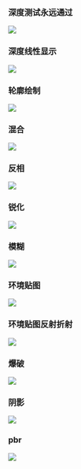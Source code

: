 ### 深度测试永远通过 
![](image/03_01深度测试永远通过.png)
### 深度线性显示
![](image/03_02深度显示线性表示.png)
### 轮廓绘制
![](image/03_03轮廓绘制.png)
### 混合
![](image/03_04blend.png)
### 反相
![](image/03_05帧缓冲%20反相.png)
### 锐化
![](image/03_06帧缓冲_锐化.png)
### 模糊
![](image/03_07帧缓冲_模糊.png)
### 环境贴图
![](image/03_08环境贴图.png)
### 环境贴图反射折射
![](image/03_09环境贴图反射折射.png)
### 爆破
![](image/03_10爆破.gif)
### 阴影
![](image/03_10阴影.png)
### pbr
![](image/03_12pbr.png)